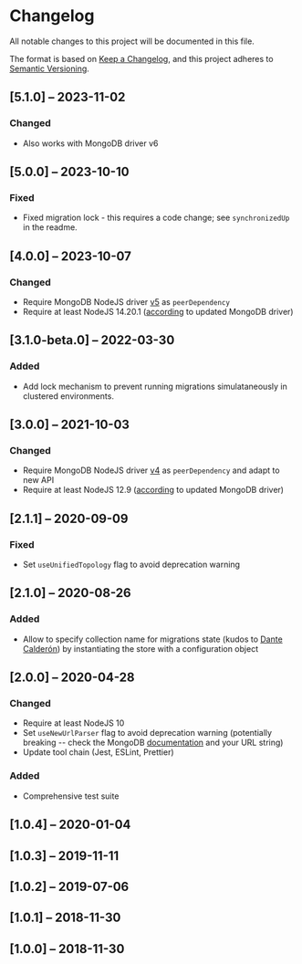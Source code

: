 # Changelog

All notable changes to this project will be documented in this file.

The format is based on [Keep a Changelog](https://keepachangelog.com/en/1.0.0/),
and this project adheres to [Semantic Versioning](https://semver.org/spec/v2.0.0.html).

## [5.1.0] – 2023-11-02

### Changed
- Also works with MongoDB driver v6

## [5.0.0] – 2023-10-10

### Fixed
- Fixed migration lock - this requires a code change; see `synchronizedUp` in the readme.

## [4.0.0] – 2023-10-07

### Changed
- Require MongoDB NodeJS driver [v5](https://github.com/mongodb/node-mongodb-native/releases/tag/v5.0.0) as `peerDependency`
- Require at least NodeJS 14.20.1 ([according](https://github.com/mongodb/node-mongodb-native/pull/3496) to updated MongoDB driver)

## [3.1.0-beta.0] – 2022-03-30

### Added
- Add lock mechanism to prevent running migrations simulataneously in clustered environments.

## [3.0.0] – 2021-10-03

### Changed
- Require MongoDB NodeJS driver [v4](https://github.com/mongodb/node-mongodb-native/blob/4.1/docs/CHANGES_4.0.0.md#nodejs-version) as `peerDependency` and adapt to new API
- Require at least NodeJS 12.9 ([according](https://github.com/mongodb/node-mongodb-native/blob/4.1/docs/CHANGES_4.0.0.md#nodejs-version) to updated MongoDB driver)

## [2.1.1] – 2020-09-09

### Fixed
- Set `useUnifiedTopology` flag to avoid deprecation warning

## [2.1.0] – 2020-08-26

### Added
- Allow to specify collection name for migrations state (kudos to [Dante Calderón](https://github.com/dantehemerson)) by instantiating the store with a configuration object

## [2.0.0] – 2020-04-28

### Changed
- Require at least NodeJS 10
- Set `useNewUrlParser` flag to avoid deprecation warning (potentially breaking -- check the MongoDB [documentation](https://docs.mongodb.com/manual/reference/connection-string/) and your URL string)
- Update tool chain (Jest, ESLint, Prettier)

### Added
- Comprehensive test suite

## [1.0.4] – 2020-01-04
## [1.0.3] – 2019-11-11
## [1.0.2] – 2019-07-06
## [1.0.1] – 2018-11-30
## [1.0.0] – 2018-11-30
